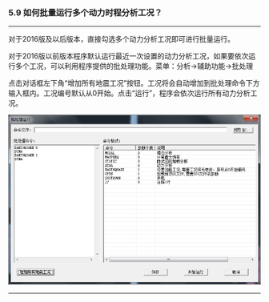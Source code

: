 ﻿### 5.9  如何批量运行多个动力时程分析工况？
---

对于2016版及以后版本，直接勾选多个动力分析工况即可进行批量运行。

对于2016版以前版本程序默认运行最近一次设置的动力分析工况，如果要依次运行多个工况，可以利用程序提供的批处理功能。菜单：分析→辅助功能→批处理

点击对话框左下角“增加所有地震工况”按钮。工况将会自动增加到批处理命令下方输入框内。工况编号默认从0开始。点击“运行”，程序会依次运行所有动力分析工况。

![](.\image\5.9-1.jpg)

---

